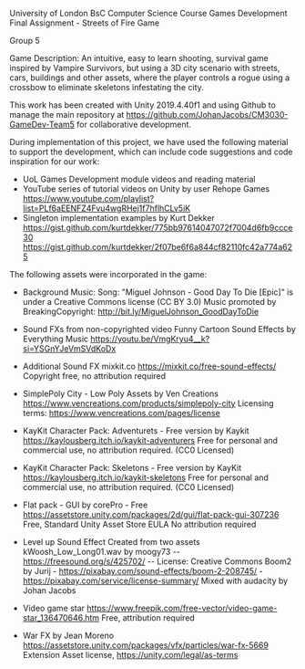University of London
BsC Computer Science Course
Games Development
Final Assignment - Streets of Fire Game

Group 5 

Game Description: An intuitive, easy to learn shooting, survival game inspired by Vampire Survivors, but using
a 3D city scenario with streets, cars, buildings and other assets, where the player controls a rogue using a 
crossbow to eliminate skeletons infestating the city. 

This work has been created with Unity 2019.4.40f1 and using Github to manage the main repository at 
https://github.com/JohanJacobs/CM3030-GameDev-Team5 for collaborative development. 

During implementation of this project, we have used the following material to support the development, 
which can include code suggestions and code inspiration for our work: 

- UoL Games Development module videos and reading material
- YouTube series of tutorial videos on Unity by user Rehope Games
  https://www.youtube.com/playlist?list=PLf6aEENFZ4Fvu4wgRHej1f7hflhCLv5iK 
- Singleton implementation examples by Kurt Dekker
  https://gist.github.com/kurtdekker/775bb97614047072f7004d6fb9ccce30
  https://gist.github.com/kurtdekker/2f07be6f6a844cf82110fc42a774a625

The following assets were incorporated in the game: 

- Background Music:
  Song: "Miguel Johnson - Good Day To Die [Epic]" is under a Creative Commons license (CC BY 3.0)
  Music promoted by BreakingCopyright: http://bit.ly/MiguelJohnson_GoodDayToDie

- Sound FXs from non-copyrighted video Funny Cartoon Sound Effects by Everything Music
  https://youtu.be/VmgKryu4__k?si=YSGnYJeVmSVdKoDx

- Additional Sound FX mixkit.co
  https://mixkit.co/free-sound-effects/ 
  Copyright free, no attribution required

- SimplePoly City - Low Poly Assets by Ven Creations
  https://www.vencreations.com/products/simplepoly-city
  Licensing terms: https://www.vencreations.com/pages/license

- KayKit Character Pack: Adventurets - Free version by Kaykit
  https://kaylousberg.itch.io/kaykit-adventurers
  Free for personal and commercial use, no attribution required. (CC0 Licensed)

- KayKit Character Pack: Skeletons - Free version by KayKit
  https://kaylousberg.itch.io/kaykit-skeletons
  Free for personal and commercial use, no attribution required. (CC0 Licensed)

- Flat pack - GUI by corePro - Free
  https://assetstore.unity.com/packages/2d/gui/flat-pack-gui-307236
  Free, Standard Unity Asset Store EULA
  No attribution required

- Level up Sound Effect Created from two assets 
  kWoosh_Low_Long01.wav by moogy73 -- https://freesound.org/s/425702/ -- License: Creative Commons
  Boom2 by Jurij - https://pixabay.com/sound-effects/boom-2-208745/ - https://pixabay.com/service/license-summary/
  Mixed with audacity by Johan Jacobs
  
- Video game star
  https://www.freepik.com/free-vector/video-game-star_136470646.htm
  Free, attribution required

- War FX by Jean Moreno
  https://assetstore.unity.com/packages/vfx/particles/war-fx-5669
  Extension Asset license, https://unity.com/legal/as-terms
